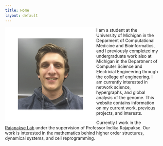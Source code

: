 ```yaml
---
title: Home
layout: default
---
```


<img src="https://github.com/Jpickard1/jpickard1.github.io/blob/main/content/imgs/Joshua%20Pickard%20photo.png?raw=true" alt="Joshua Pickard (picture)" align="left" width="300"/>

I am a student at the University of Michigan in the Deparment of Computational Medicine and Bioinformatics, and I previously completed my undergraduate work also at Michigan in the Department of Computer Science and Electricial Engineering through the college of engineering. I am currently interested in network science, hypergraphs, and global analysis of the genome. This website contains information on my current work, previous projects, and interests.

Currently I work in the [Rajapakse Lab](https://rajapakse.lab.medicine.umich.edu/home) under the supervision of Professor Indika Rajapakse. Our work is interested in the mathematics behind higher order structures, dynamical systems, and cell reprogramming.



